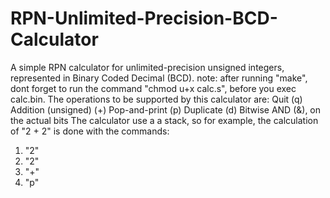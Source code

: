 # RPN-Unlimited-Precision-BCD-Calculator
A simple RPN calculator for unlimited-precision unsigned integers, represented in Binary Coded Decimal (BCD). 
note: after running "make", dont forget to run the command "chmod u+x calc.s", before you exec calc.bin.
The operations to be supported by this calculator are:
    Quit (q)
    Addition (unsigned) (+)
    Pop-and-print (p)
    Duplicate (d)
    Bitwise AND (&), on the actual bits
The calculator use a a stack, so for example, the calculation of "2 + 2" is done with the commands: 
1. "2"
2. "2"
3. "+"
4. "p"
